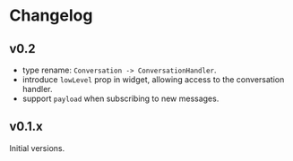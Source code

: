 # Changelog

## v0.2

* type rename: `Conversation -> ConversationHandler`.
* introduce `lowLevel` prop in widget, allowing access to the conversation handler.
* support `payload` when subscribing to new messages.

## v0.1.x

Initial versions.
